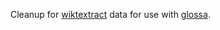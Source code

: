 Cleanup for [wiktextract](https://github.com/tatuylonen/wiktextract) data for use with [glossa](https://github.com/herschelrs/glossa-frontend).

